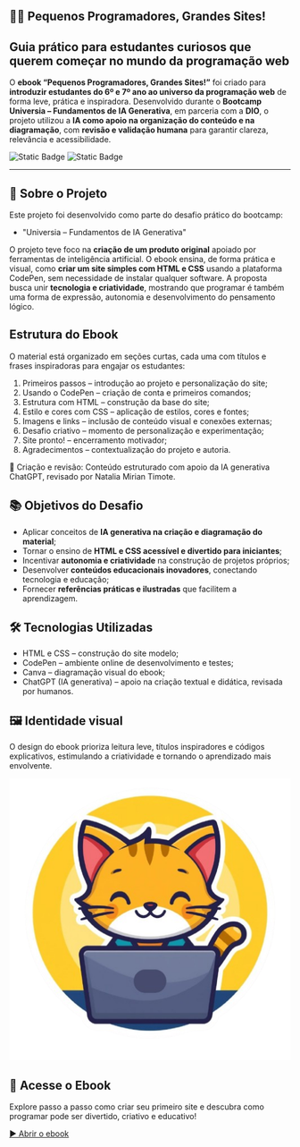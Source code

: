 ## 👩‍💻 Pequenos Programadores, Grandes Sites!
## Guia prático para estudantes curiosos que querem começar no mundo da programação web

O **ebook “Pequenos Programadores, Grandes Sites!”** foi criado para **introduzir estudantes do 6º e 7º ano ao universo da programação web** de forma leve, prática e inspiradora. Desenvolvido durante o **Bootcamp Universia – Fundamentos de IA Generativa**, em parceria com a **DIO**, o projeto utilizou a **IA como apoio na organização do conteúdo e na diagramação**, com **revisão e validação humana** para garantir clareza, relevância e acessibilidade.

![Static Badge](https://img.shields.io/badge/Conclu%C3%ADdo-label?style=for-the-badge&label=Status) ![Static Badge](https://img.shields.io/badge/Curso-DIO-%23e60000?style=for-the-badge)

<hr>

## 🚀 Sobre o Projeto

Este projeto foi desenvolvido como parte do desafio prático do bootcamp:

* "Universia – Fundamentos de IA Generativa"

O projeto teve foco na **criação de um produto original** apoiado por ferramentas de inteligência artificial. O ebook ensina, de forma prática e visual, como **criar um site simples com HTML e CSS** usando a plataforma CodePen, sem necessidade de instalar qualquer software. A proposta busca unir **tecnologia e criatividade**, mostrando que programar é também uma forma de expressão, autonomia e desenvolvimento do pensamento lógico.

## Estrutura do Ebook

O material está organizado em seções curtas, cada uma com títulos e frases inspiradoras para engajar os estudantes:

1. Primeiros passos – introdução ao projeto e personalização do site;
2. Usando o CodePen – criação de conta e primeiros comandos;
3. Estrutura com HTML – construção da base do site;
4. Estilo e cores com CSS – aplicação de estilos, cores e fontes;
5. Imagens e links – inclusão de conteúdo visual e conexões externas;
6. Desafio criativo – momento de personalização e experimentação;
7. Site pronto! – encerramento motivador;
8. Agradecimentos – contextualização do projeto e autoria.

🧠 Criação e revisão: Conteúdo estruturado com apoio da IA generativa ChatGPT, revisado por Natalia Mirian Timote.

## 📚 Objetivos do Desafio

* Aplicar conceitos de **IA generativa na criação e diagramação do material**;
* Tornar o ensino de **HTML e CSS acessível e divertido para iniciantes**;
* Incentivar **autonomia e criatividade** na construção de projetos próprios;
* Desenvolver **conteúdos educacionais inovadores**, conectando tecnologia e educação;
* Fornecer **referências práticas e ilustradas** que facilitem a aprendizagem.

## 🛠️ Tecnologias Utilizadas
* HTML e CSS – construção do site modelo;
* CodePen – ambiente online de desenvolvimento e testes;
* Canva – diagramação visual do ebook;
* ChatGPT (IA generativa) – apoio na criação textual e didática, revisada por humanos.

## 🖼️ Identidade visual

O design do ebook prioriza leitura leve, títulos inspiradores e códigos explicativos, estimulando a criatividade e tornando o aprendizado mais envolvente.

<img src="./image/pequenos programadores, grande sites!.png" alt="Imagem de capa do ebook" width="600"/>

## 📘 Acesse o Ebook

Explore passo a passo como criar seu primeiro site e descubra como programar pode ser divertido, criativo e educativo!

[▶️ Abrir o ebook](./ebook/Pequenos%20programadores,%20grandes%20sites!.pdf)
